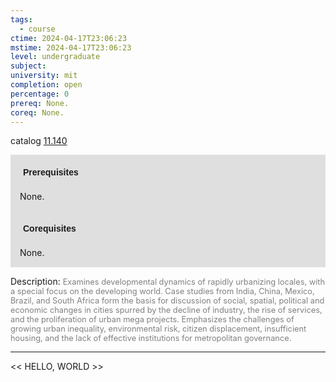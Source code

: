 ```yaml
---
tags:
  - course
ctime: 2024-04-17T23:06:23
mstime: 2024-04-17T23:06:23
level: undergraduate
subject: 
university: mit
completion: open
percentage: 0
prereq: None.
coreq: None.
---
```


catalog [11.140](http://student.mit.edu/catalog/m11a.html#11.140)

<span style="display: block; padding: 15px; background-color: rgb(100, 100, 100, 0.2);"><font id="m_prereq678_0" style="display: block; font-family: Arial, sans-serif; font-weight: bold; padding: 5px">Prerequisites</font><br><span id="prereq678_0">None.</span></span>
<span style="display: block; padding: 15px; background-color: rgb(100, 100, 100, 0.2);"><font id="m_coreq678_0" style="display: block; font-family: Arial, sans-serif; font-weight: bold; padding: 5px">Corequisites</font><br><span id="coreq678_0">None.</span></span>

<font style="">Description:</font>
<font style="color: grey; font-size: 0.8rem;">Examines developmental dynamics of rapidly urbanizing locales, with a special focus on the developing world. Case studies from India, China, Mexico, Brazil, and South Africa form the basis for discussion of social, spatial, political and economic changes in cities spurred by the decline of industry, the rise of services, and the proliferation of urban mega projects. Emphasizes the challenges of growing urban inequality, environmental risk, citizen displacement, insufficient housing, and the lack of effective institutions for metropolitan governance.</font>



---

<< HELLO, WORLD >>
